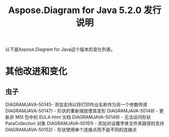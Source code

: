 ﻿---
title: Aspose.Diagram for Java 5.2.0 发行说明
type: docs
weight: 80
url: /zh/java/aspose-diagram-for-java-5-2-0-release-notes/
---
以下是Aspose.Diagram for Java这个版本的变化列表。
# **其他改进和变化**
## **虫子**
DIAGRAMJAVA-50145- 添加支持以将打印作业名称作为另一个参数传递
DIAGRAMJAVA-50147) - 形状的重新缩放使其变形
DIAGRAMJAVA-50148) - 更新非 MSI 包中的 EULA html 文档
DIAGRAMJAVA-50149) - 无法访问形状 ParaCollection 对象
DIAGRAMJAVA-50151) - 添加对设置字体文件夹路径的支持
DIAGRAMJAVA-50152) - 形状使用单个连接点而不是不同的连接点
